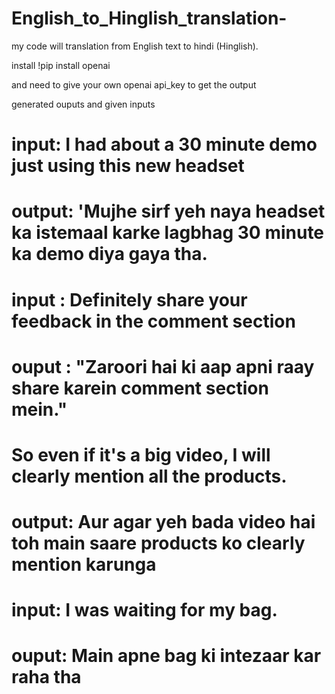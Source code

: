 # English_to_Hinglish_translation-
  
my code will translation from English text to hindi (Hinglish).

 

install !pip install openai  

and need to give your own openai api_key to get the output

generated ouputs and given inputs 

# input: I had about a 30 minute demo just using this new headset
# output: 'Mujhe sirf yeh naya headset ka istemaal karke lagbhag 30 minute ka demo diya gaya tha.


# input : Definitely share your feedback in the comment section
# ouput : "Zaroori hai ki aap apni raay share karein comment section mein."

# So even if it's a big video, I will clearly mention all the products.
# output: Aur agar yeh bada video hai toh main saare products ko clearly mention karunga

# input:  I was waiting for my bag.
# ouput:  Main apne bag ki intezaar kar raha tha
